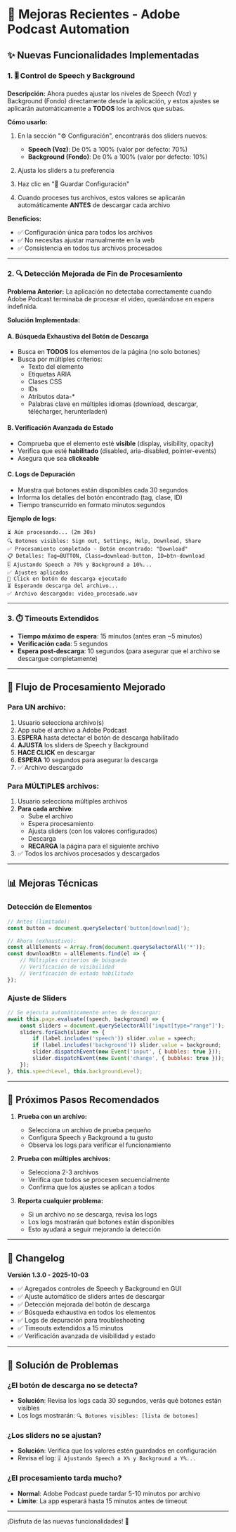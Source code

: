 # 🎯 Mejoras Recientes - Adobe Podcast Automation

## ✨ Nuevas Funcionalidades Implementadas

### 1. 🎚️ Control de Speech y Background

**Descripción:**
Ahora puedes ajustar los niveles de Speech (Voz) y Background (Fondo) directamente desde la aplicación, y estos ajustes se aplicarán automáticamente a **TODOS** los archivos que subas.

**Cómo usarlo:**
1. En la sección "⚙️ Configuración", encontrarás dos sliders nuevos:
   - **Speech (Voz)**: De 0% a 100% (valor por defecto: 70%)
   - **Background (Fondo)**: De 0% a 100% (valor por defecto: 10%)

2. Ajusta los sliders a tu preferencia

3. Haz clic en "💾 Guardar Configuración"

4. Cuando proceses tus archivos, estos valores se aplicarán automáticamente **ANTES** de descargar cada archivo

**Beneficios:**
- ✅ Configuración única para todos los archivos
- ✅ No necesitas ajustar manualmente en la web
- ✅ Consistencia en todos tus archivos procesados

---

### 2. 🔍 Detección Mejorada de Fin de Procesamiento

**Problema Anterior:**
La aplicación no detectaba correctamente cuando Adobe Podcast terminaba de procesar el video, quedándose en espera indefinida.

**Solución Implementada:**

#### A. Búsqueda Exhaustiva del Botón de Descarga
- Busca en **TODOS** los elementos de la página (no solo botones)
- Busca por múltiples criterios:
  - Texto del elemento
  - Etiquetas ARIA
  - Clases CSS
  - IDs
  - Atributos data-*
  - Palabras clave en múltiples idiomas (download, descargar, télécharger, herunterladen)

#### B. Verificación Avanzada de Estado
- Comprueba que el elemento esté **visible** (display, visibility, opacity)
- Verifica que esté **habilitado** (disabled, aria-disabled, pointer-events)
- Asegura que sea **clickeable**

#### C. Logs de Depuración
- Muestra qué botones están disponibles cada 30 segundos
- Informa los detalles del botón encontrado (tag, clase, ID)
- Tiempo transcurrido en formato minutos:segundos

**Ejemplo de logs:**
```
⏳ Aún procesando... (2m 30s)
🔍 Botones visibles: Sign out, Settings, Help, Download, Share
✅ Procesamiento completado - Botón encontrado: "Download"
📋 Detalles: Tag=BUTTON, Class=download-button, ID=btn-download
🎚️ Ajustando Speech a 70% y Background a 10%...
✅ Ajustes aplicados
💾 Click en botón de descarga ejecutado
⏳ Esperando descarga del archivo...
✅ Archivo descargado: video_procesado.wav
```

---

### 3. ⏱️ Timeouts Extendidos

- **Tiempo máximo de espera**: 15 minutos (antes eran ~5 minutos)
- **Verificación cada**: 5 segundos
- **Espera post-descarga**: 10 segundos (para asegurar que el archivo se descargue completamente)

---

## 🚀 Flujo de Procesamiento Mejorado

### Para UN archivo:
1. Usuario selecciona archivo(s)
2. App sube el archivo a Adobe Podcast
3. **ESPERA** hasta detectar el botón de descarga habilitado
4. **AJUSTA** los sliders de Speech y Background
5. **HACE CLICK** en descargar
6. **ESPERA** 10 segundos para asegurar la descarga
7. ✅ Archivo descargado

### Para MÚLTIPLES archivos:
1. Usuario selecciona múltiples archivos
2. **Para cada archivo**:
   - Sube el archivo
   - Espera procesamiento
   - Ajusta sliders (con los valores configurados)
   - Descarga
   - **RECARGA** la página para el siguiente archivo
3. ✅ Todos los archivos procesados y descargados

---

## 📊 Mejoras Técnicas

### Detección de Elementos
```javascript
// Antes (limitado):
const button = document.querySelector('button[download]');

// Ahora (exhaustivo):
const allElements = Array.from(document.querySelectorAll('*'));
const downloadBtn = allElements.find(el => {
    // Múltiples criterios de búsqueda
    // Verificación de visibilidad
    // Verificación de estado habilitado
});
```

### Ajuste de Sliders
```javascript
// Se ejecuta automáticamente antes de descargar:
await this.page.evaluate((speech, background) => {
    const sliders = document.querySelectorAll('input[type="range"]');
    sliders.forEach(slider => {
        if (label.includes('speech')) slider.value = speech;
        if (label.includes('background')) slider.value = background;
        slider.dispatchEvent(new Event('input', { bubbles: true }));
        slider.dispatchEvent(new Event('change', { bubbles: true }));
    });
}, this.speechLevel, this.backgroundLevel);
```

---

## 🎯 Próximos Pasos Recomendados

1. **Prueba con un archivo:**
   - Selecciona un archivo de prueba pequeño
   - Configura Speech y Background a tu gusto
   - Observa los logs para verificar el funcionamiento

2. **Prueba con múltiples archivos:**
   - Selecciona 2-3 archivos
   - Verifica que todos se procesen secuencialmente
   - Confirma que los ajustes se aplican a todos

3. **Reporta cualquier problema:**
   - Si un archivo no se descarga, revisa los logs
   - Los logs mostrarán qué botones están disponibles
   - Esto ayudará a seguir mejorando la detección

---

## 📝 Changelog

**Versión 1.3.0 - 2025-10-03**
- ✅ Agregados controles de Speech y Background en GUI
- ✅ Ajuste automático de sliders antes de descargar
- ✅ Detección mejorada del botón de descarga
- ✅ Búsqueda exhaustiva en todos los elementos
- ✅ Logs de depuración para troubleshooting
- ✅ Timeouts extendidos a 15 minutos
- ✅ Verificación avanzada de visibilidad y estado

---

## 🐛 Solución de Problemas

### ¿El botón de descarga no se detecta?
- **Solución**: Revisa los logs cada 30 segundos, verás qué botones están visibles
- Los logs mostrarán: `🔍 Botones visibles: [lista de botones]`

### ¿Los sliders no se ajustan?
- **Solución**: Verifica que los valores estén guardados en configuración
- Revisa el log: `🎚️ Ajustando Speech a X% y Background a Y%...`

### ¿El procesamiento tarda mucho?
- **Normal**: Adobe Podcast puede tardar 5-10 minutos por archivo
- **Límite**: La app esperará hasta 15 minutos antes de timeout

---

¡Disfruta de las nuevas funcionalidades! 🎉

